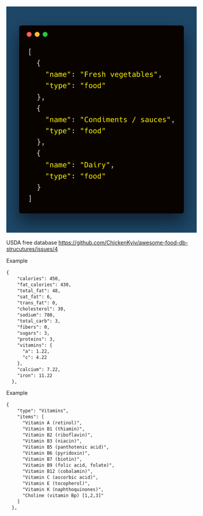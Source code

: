 ####

![](https://github.com/GroceriStar/creative/blob/master/fetch-examples/departments-structure.png)


USDA free database
https://github.com/ChickenKyiv/awesome-food-db-strucutures/issues/4


Example
```
{
    "calories": 450,
    "fat_calories": 430,
    "total_fat": 48,
    "sat_fat": 6,
    "trans_fat": 0,
    "cholesterol": 30,
    "sodium": 780,
    "total_carb": 3,
    "fibers": 0,
    "sugars": 3,
    "proteins": 3,
    "vitamins": {
      "a": 1.22,
      "c": 4.22
    },
    "calcium": 7.22,
    "iron": 11.22
  },
```


Example
```
{
    "type": "Vitamins",
    "items": [
      "Vitamin A (retinol)",
      "Vitamin B1 (thiamin)",
      "Vitamin B2 (riboflavin)",
      "Vitamin B3 (niacin)",
      "Vitamin B5 (panthotenic acid)",
      "Vitamin B6 (pyridoxin)",
      "Vitamin B7 (biotin)",
      "Vitamin B9 (folic acid, folate)",
      "Vitamin B12 (cobalamin)",
      "Vitamin C (ascorbic acid)",
      "Vitamin E (tocopherol)",
      "Vitamin K (naphthoquinones)",
      "Choline (vitamin Bp) [1,2,3]"
    ]
  },
```
